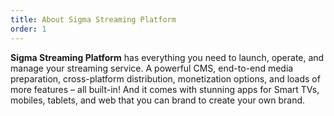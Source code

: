 ```yaml
---
title: About Sigma Streaming Platform
order: 1
---
```


**Sigma Streaming Platform** has everything you need to launch, operate, and manage your streaming service. A powerful CMS, end-to-end media preparation, cross-platform distribution, monetization options, and loads of more features – all built-in! And it comes with stunning apps for Smart TVs, mobiles, tablets, and web that you can brand to create your own brand.
